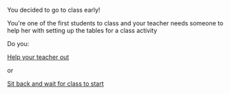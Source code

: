 You decided to go to class early!

You're one of the first students to class and your teacher needs someone to help her with setting up the tables for a class activity

Do you:

[Help your teacher out](extra-credit.md)

or 

[Sit back and wait for class to start](../bad-day/forget-hw.md)